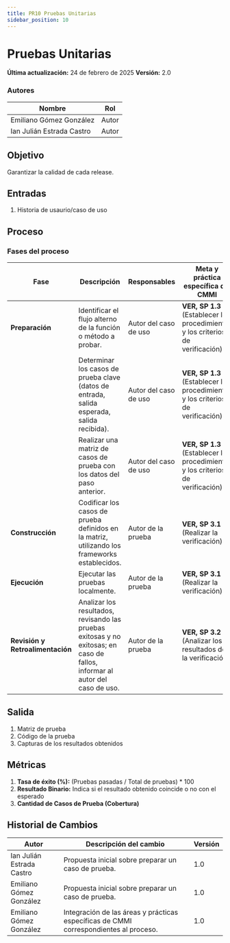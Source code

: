 ```yaml
---
title: PR10 Pruebas Unitarias
sidebar_position: 10
---
```


# Pruebas Unitarias

**Última actualización:** 24 de febrero de 2025
**Versión:** 2.0

### Autores

| Nombre                    | Rol   |
| ------------------------- | ----- |
| Emiliano Gómez González   | Autor |
| Ian Julián Estrada Castro | Autor |

## Objetivo

Garantizar la calidad de cada release.

## Entradas

1. Historia de usaurio/caso de uso

## Proceso

### Fases del proceso

| **Fase**                         | **Descripción**                                                                                                              | **Responsables**      | **Meta y práctica específica del CMMI**                                         |
| -------------------------------- | ---------------------------------------------------------------------------------------------------------------------------- | --------------------- | ------------------------------------------------------------------------------- |
| **Preparación**                  | Identificar el flujo alterno de la función o método a probar.                                                                | Autor del caso de uso | **VER, SP 1.3** (Establecer los procedimientos y los criterios de verificación) |
|                                  | Determinar los casos de prueba clave (datos de entrada, salida esperada, salida recibida).                                   | Autor del caso de uso | **VER, SP 1.3** (Establecer los procedimientos y los criterios de verificación) |
|                                  | Realizar una matriz de casos de prueba con los datos del paso anterior.                                                      | Autor del caso de uso | **VER, SP 1.3** (Establecer los procedimientos y los criterios de verificación) |
| **Construcción**                 | Codificar los casos de prueba definidos en la matriz, utilizando los frameworks establecidos.                                | Autor de la prueba    | **VER, SP 3.1** (Realizar la verificación)                                      |
| **Ejecución**                    | Ejecutar las pruebas localmente.                                                                                             | Autor de la prueba    | **VER, SP 3.1** (Realizar la verificación)                                      |
| **Revisión y Retroalimentación** | Analizar los resultados, revisando las pruebas exitosas y no exitosas; en caso de fallos, informar al autor del caso de uso. | Autor de la prueba    | **VER, SP 3.2** (Analizar los resultados de la verificación)                    |

## Salida

1. Matriz de prueba
2. Código de la prueba
3. Capturas de los resultados obtenidos

## Métricas

1. **Tasa de éxito (%):** (Pruebas pasadas / Total de pruebas) \* 100
2. **Resultado Binario:** Indica si el resultado obtenido coincide o no con el esperado
3. **Cantidad de Casos de Prueba (Cobertura)**

## Historial de Cambios

| Autor                     | Descripción del cambio                                                                | Versión |
| ------------------------- | ------------------------------------------------------------------------------------- | ------- |
| Ian Julián Estrada Castro | Propuesta inicial sobre preparar un caso de prueba.                                   | 1.0     |
| Emiliano Gómez González   | Propuesta inicial sobre preparar un caso de prueba.                                   | 1.0     |
| Emiliano Gómez González   | Integración de las áreas y prácticas específicas de CMMI correspondientes al proceso. | 1.0     |
